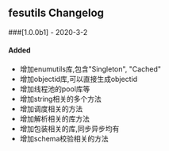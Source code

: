 ## fesutils Changelog

###[1.0.0b1] - 2020-3-2

#### Added
- 增加enumutils库,包含"Singleton", "Cached"
- 增加objectid库,可以直接生成objectid
- 增加线程池的pool库等
- 增加string相关的多个方法
- 增加调度相关的方法
- 增加解析相关的库方法
- 增加包装相关的库,同步异步均有
- 增加schema校验相关的方法
